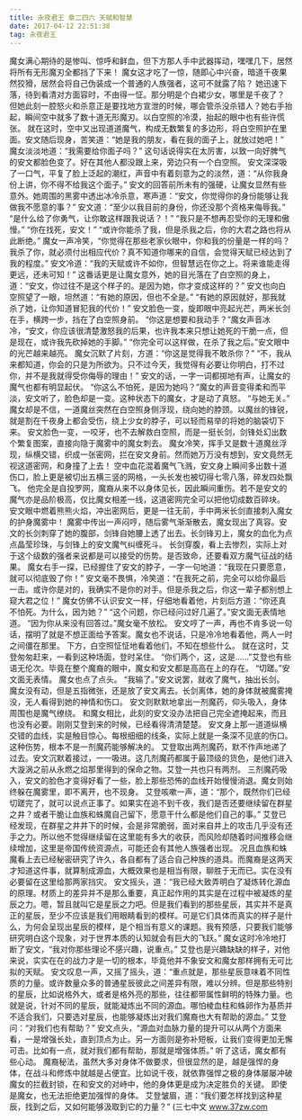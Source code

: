 ```yaml
---
title: 永夜君王 章二四六 天赋和智慧
date: 2017-04-12 22:51:38
tag: 永夜君王
---
```


魔女满心期待的是惨叫、惊呼和鲜血，但下方那人手中武器挥动，嘿嘿几下，居然将所有无形魔刃全都挡了下来！
魔女这才吃了一惊，随即心中兴奋，暗道千夜果然狡猾，居然会将自己伪装成一个普通的人族强者，这可不就露了陷？
她迅速下落，待到看清对方面容时，不由得一怔。那分明是个白裙少女，哪里是千夜了？
但她此刻一腔怒火和杀意正是要找地方宣泄的时候，哪会管杀没杀错人？她右手抬起，瞬间空中就多了数十道无形魔刃。以白空照的冷漠，抬起的眼中也有些许慌张。
就在这时，空中又出现道道魔气，构成无数繁复的多边形，将白空照护在里面。安文随后现身，苦笑道：“她是我的朋友，看在我的面子上，就放过她吧！”
魔女淡淡地道：“我需要给你面子吗？”
这句话说得实在太厉害，以致一向好脾气的安文都脸色变了。好在其他人都没跟上来，旁边只有一个白空照。
安文深深吸了一口气，平复了脸上泛起的潮红，声音中有着刻意为之的淡然，道：“从你我身份上讲，你不得不给我这个面子。”
安文的回答前所未有的强硬，让魔女显然有些意外。她周围的黑雾中透出冰冷杀意，寒声道：“安文，你觉得你的身份能够让我做我不愿意的事？”
安文道：“至少以我目前的身份，你还没那个资格来侮辱我。”
“是什么给了你勇气，让你敢这样跟我说话？！”
“我只是不想再忍受你的无理和傲慢。”
“你在找死，安文！”
“或许你能杀了我，但是杀我之后，你的大君之路也将从此断绝。”
魔女一声冷笑，“你觉得在那些老家伙眼中，你和我的份量是一样的吗？我杀了你，就必须付出相应代价？真不知道你哪来的自信，会觉得天赋已经达到了我的程度。”
安文冷道：“我的天赋或许不如你，但智慧远在你之上。将来谁能走得更远，还未可知！”
这番话更是让魔女意外，她的目光落在了白空照的身上，道：“安文，你过往不是这个样子的。是因为她，你才变成这样的？”
安文也向白空照望了一眼，坦然道：“有她的原因，但也不全是。”
“有她的原因就好，那我就杀了她，让你知道冒犯我的代价！”
安文脸色一变，旋即眼中亮起光芒，两米长剑在手，横跨一步，挡在了白空照身前。
“你这是想要和我动手？”魔女声音冰冷，“安文，你应该很清楚激怒我的后果，也许我本来只想让她死的干脆一点，但是现在，或许我先砍掉她的手脚。”
“你完全可以这样做，在杀了我之后。”安文眼中的光芒越来越亮。
魔女沉默了片刻，方道：“你这是觉得我不敢杀你？”
“不，我从来都知道，你会的只是为所欲为。只不过今天，我觉得有必要让你明白，打不过你，并不是我就得受你侮辱的理由！”
安文的话，一字一词都掷地有声，让魔女的魔气也都有明显起伏。
“你这么不怕死，是因为她吗？”魔女的声音变得柔和而平淡，安文听了，脸色却是一变。这种状态下的魔女，才是动了真怒。
“与她无关。”
魔女却是不信，一道魔丝突然在白空照身侧浮现，绕向她的脖颈。以魔丝的锋锐，就是割在千夜身上都会受伤，绕上少女的脖子，可以轻而易举的将她的脑袋切下来。
安文脸色一变，一咬牙，也不去解救白空照，而是一挺长剑，剑锋处幻出数个繁复图案，直接向隐于魔雾中的魔女刺去。
魔女冷笑，挥手又是数十道魔丝浮现，纵横交错，织成一张密网，拦在安文身前。然而她万万没有想到，安文竟然无视这道密网，和身撞了上去！
空中血花混着魔气飞溅，安文身上瞬间多出数十道伤口，脸上更是被切出五横三竖的网格，一头长发也被切得七零八落，碎发四处飘飞。
他完全是自投罗网，魔裔从来不以身体见长，因此瞬间重伤。若不是安文的魔气亦是品阶极高，仅比魔女相差一线，这道密网完全可以把他切成数百碎块。
安文眼中燃着熊熊火焰，冲出密网后，更是一往无前，手中两米长剑直接刺入魔女的护身魔雾中！
魔雾中传出一声闷哼，随后雾气渐渐散去，魔女现出了真容。安文的长剑刺穿了她的腹部，剑锋自她腰上透了出去。长剑锋刃上，魔女的血化为点点晶莹珍珠，与剑锋上的安文魔气纠缠死斗。
长剑穿腹，看上去惨烈，实际上对于这个级数的强者来说都是可以接受的伤势。是否致命，还要看双方魔气征战的结果。
魔女右手一探，已经握住了安文的脖子，一字一句地道：“我现在只要愿意，就可以彻底毁了你！”
安文毫不畏惧，冷笑道：“在我死之前，完全可以给你最后一击。或许你是对的，我确实不是你的对手。但是杀我之后，你这一辈子都别想上窥大君之位！”
魔女仿佛不认识安文一样，仔细地看着他，片刻后方道：“你还真不怕死。为什么，因为她？”
“这个问题，你已经问过好几遍了。”安文面无表情地道。
“因为你从来没有回答过。”魔女毫不放松。
安文哼了一声，再也不肯多说一句话，摆明了就是不想正面给予答案。魔女也不说话，只是冷冷地看着他，两人一时之间僵在那里。
下方，白空照怔怔地看着他们，不知在想些什么。
就在这时，艾登匆匆赶来，一看到这种场面，登时呆住。
“你们两个，这，这是……”艾登也有些语无伦次。毕竟在整个魔裔的眼中，魔女和安文都是高高在上的存在。
“切蹉。”安文面无表情。
魔女也点了点头。
“我输了。”安文说罢，就收了魔气，抽出长剑。
魔女没有动，但是五指微张，还是放了安文离去。长剑离体，她的身体就被魔雾掩没，无人看得到她的神情和伤口。
安文则默默地拿出一剂魔药，仰头吸入，身体周围也是魔气缭绕。
和魔女相比，此刻的安文没办法把自己完全遮掩起来，而且也没有必要。刚刚艾登到来的时候，已经看得清清楚楚。
安文身上那一道道纵横交错的血线，实是触目惊心。每根细细的线条，实际上就是一条深不见底的伤口。这种伤势，根本不是一剂魔药能够解决的。
艾登取出两剂魔药，默不作声地递了过去。安文沉默着接过，一一吸进。这几剂魔药都属于最顶级的货色，是他们进入大漩涡之前从永燃之焰那里得到的保命之物。艾登一共也只有两剂。
三剂魔药吸入，安文的脸色才变得好看了一些，脸上那些恐怖的血线开始慢慢消退。魔女则始终躲在魔雾里，即不离开，也不现身。
艾登咳嗽一声，道：“那个，既然你们已经切蹉完了，就可以说点正事了。如果实在追不到千夜，我们是否还要继续留在群星之井？或者干脆让血族和蛛魔自己留下，愿意干什么都是他们自己的事。”
艾登已经发现，在群星之井井下的时候，会是非常脆弱，面对来自井上的攻击几乎没有还手之力。所以他不觉得继续留在这里能有多大的收获，而风险却随着时间推移会继续增加，这里是帝国传统资源点，可能还会有其他人族强者出现。
况且血族和蛛魔看上去已经秘密研究了许久，各自都有了适合自己种族的道具。而魔裔是这两天才知道这件事，就算制成源血，大概效果也是相当有限，聊胜于无而已。实在没有必要留在这里给那两家挡灾。
安文摇头，道：“我已经大致弄明白了凝炼转化源血的原理。材质上的差异并不是那么重要，真正起作用的其实是在过程中被凝炼的星辰之力。嗯，暂且就叫它是星辰之力吧。但是我们看到的那些星辰，其实并不是真正的星辰，至少不应该是我们用眼睛看到的模样。可是它们具体而真实的样子是什么，为何会呈现出星辰的模样，是个相当有意义的课题。我有预感，只要我们能够研究明白这个现象，对于世界本质的认知就会有巨大的飞跃。”
魔女这时冷冷地打断了安文，“我对你那些理论不感兴趣，说重点。”
艾登也是兴趣缺缺的样子，对他来说，实实在在的战力才是一切的根本，毕竟他并不象安文和魔女那样拥有无可比拟的天赋。
安文叹息一声，又摇了摇头，道：“重点就是，那些星辰意味着不同性质的力量。或许数量众多的普通星辰彼此之间差异有限，难以分辨。但是那些特别的星辰，比如说格外大，或者是格外亮的那些，往往都带属性鲜明的特殊力量。也就是说，针对不同的星辰，就能凝炼出不同的源血。哪怕棱血柱和蛛卵作为基质并不适合我们，只要选对星辰，也能够凝炼出对我们魔裔也大有帮助的源血。”
艾登问：“对我们也有帮助？”
安文点头，“源血对血脉力量的提升可以从两个方面来看，一是增强长处，直到顶点为止。另一方面则是弥补短板，让我们变得更加无懈可击。比如有一点，就对我们都有帮助，那就是增强体质。”
听了这话，魔女都有些心动。
魔裔秘法，虽然大多对身体不做要求，但很显然的是，越是强悍的身体，在战斗和修炼中就越是占便宜。比如说千夜，就依靠强悍之极的身体屡屡冲破魔女的拦截封锁，在和安文的对峙中，他的身体更是成为决定胜负的关键。
即使是魔女，也无法拒绝更加强悍的身体。
艾登皱眉，道：“我们要怎样找到这种星辰，找到之后，又如何能够汲取到它的力量？”
(三七中文 www.37zw.com